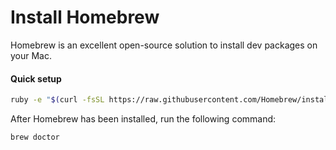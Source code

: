 # Install Homebrew

Homebrew is an excellent open-source solution to install dev packages on your Mac.

#### Quick setup

```bash
ruby -e "$(curl -fsSL https://raw.githubusercontent.com/Homebrew/install/master/install)"
```

After Homebrew has been installed, run the following command:

```bash
brew doctor
```
